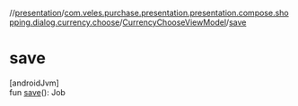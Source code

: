 //[presentation](../../../index.md)/[com.veles.purchase.presentation.presentation.compose.shopping.dialog.currency.choose](../index.md)/[CurrencyChooseViewModel](index.md)/[save](save.md)

# save

[androidJvm]\
fun [save](save.md)(): Job
